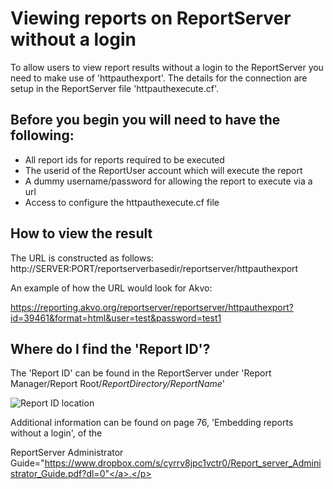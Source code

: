 # **Viewing reports on ReportServer without a login**

To allow users to view report results without a login to the ReportServer you need to make use of 'httpauthexport'.
The details for the connection are setup in the ReportServer file 'httpauthexecute.cf'.

## Before you begin you will need to have the following:

- All report ids for reports required to be executed
- The userid of the ReportUser account which will execute the report
- A dummy username/password for allowing the report to execute via a url
- Access to configure the httpauthexecute.cf file

## How to view the result

The URL is constructed as follows:
http://SERVER:PORT/reportserverbasedir/reportserver/httpauthexport

An example of how the URL would look for Akvo:

https://reporting.akvo.org/reportserver/reportserver/httpauthexport?id=39461&format=html&user=test&password=test1


## Where do I find the 'Report ID'?

The 'Report ID' can be found in the ReportServer under 'Report Manager/Report Root/*ReportDirectory/ReportName*'

![Report ID location](akvo-reporting/Documentation/tutorials/embedding_reports/img/10.png "Report ID location")






Additional information can be found on page 76, 'Embedding reports without a login', of the <p>ReportServer Administrator Guide="https://www.dropbox.com/s/cyrrv8jpc1vctr0/Report_server_Administrator_Guide.pdf?dl=0"</a>.</p>
